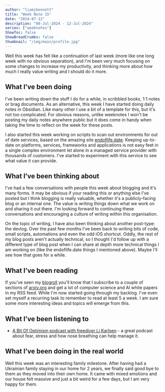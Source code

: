 ```yaml
---
author: "liamjbennett"
title: "Week Note 15"
date: "2024-07-12"
description: "08-Jul-2024 - 12-Jul-2024"
series: ["weeknotes"]
ShowToc: false
ShowBreadCrumbs: false
thumbnail: "/img/main/profile.jpg"
---
```


Well this week has felt like a continuation of last week (more like one long week with no obvious separation), and I'm been very much focusing on some changes to increase my productivity, and thinking more about how much I really value writing and I should do it more.

## What I’ve been doing

I've been writing down the stuff I do for a while, in scribbled books, 1:1 notes or brag documents. As an alternative, this week I have started doing daily notes in Obsidian. Like many other I use a bit of a template for this, but it's not too complicated. For obvious reasons, unlike weeknotes I won't be posting my daily notes anywhere public but it does come in handy when taking the time to reflect on the week for these posts.

I also started this week working on scripts to scan out environments for out of date services, based on the amazing site [endoflife.date](https://endoflife.date/). Keeping up-to-date on platforms, services, frameworks and applications is not easy feet in a single complex environment let alone in a managed service provider with thousands of customers. I've started to experiment with this service to see what value it can provide.

## What I’ve been thinking about

I've had a few conversations with people this week about blogging and it's many forms. It may be obvious if your reading this or anything else I've posted but I think blogging is really valuable, whether it's a publicly-facing blog or an internal one. The value is writing things down what we work on and sharing it out there. I'm looking forward to continuing these conversations and encouraging a culture of writing within this organisation. 

On the topic of writing, I have also been thinking about another post-type: the devlog. Over the past few months I've been back to writing bits of code, small scripts, automations and even the odd iOS shortcut. Oddly, the rest of my blog posts aren't actually technical, so I thought I'd follow up with a different type of blog post when I can share at depth more technical things I am working on (like the endoflife.date things I mentioned above). Maybe I'll see how that goes for a while.

## What I’ve been reading

If you've seen my [blogroll](https://www.liamjbennett.me/blogroll.xml) you'll know that I subscribe to a couple of sections of [arxiv.org](https://arxiv.org/) and get a lot of computer science and AI white papers in my RSS feed. While I'm now started going through my backlog. I've even set myself a recurring task to remember to read at least 5 a week. I am sure some more interesting ideas and topics will emerge from this.


## What I’ve been listening to

* [A Bit Of Optimism podcast with freediver Li Karlsen](https://www.youtube.com/watch?v=zNSehDJ9ApE&t=3s) - a great podcast about fear, stress and how nose breathing can help manage it. 

## What I’ve been doing in the real world

Well this week was an interesting family milestone. After having had a Ukrainian family staying in our home for 2 years, we finally said good bye to them as they moved into their own home. It came with mixed emotions and our house felt massive and just a bit weird for a few days, but I am very happy for them.
